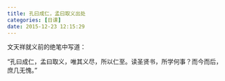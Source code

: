 ```yaml
---
title: 孔曰成仁，孟曰取义出处
categories: [日课]
date: 2015-12-23 12:15:29
---
```


<span class="s1">文天祥</span><span class="s2">就义前的绝笔中写道：</span>

<span class="s3">“孔曰成仁，孟曰取义，唯其义尽，所以仁至。读圣贤书，所学何事？而今而后，庶几无愧。” </span><span class="s4"> </span>